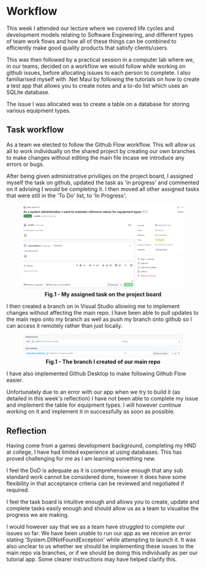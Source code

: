 # Workflow

This week I attended our lecture where we covered life cycles and development models relating to Software Engineering, and different types of team work flows and how all of these things can be combined to efficiently make good quality products that satisfy clients/users.

This was then followed by a practical session in a computer lab where we, in our teams, decided on a workflow we would follow while working on github issues, before allocating issues to each person to complete. I also familiarised myself with .Net Maui by following the tutorials on how to create a test app that allows you to create notes and a to-do list which uses an SQLite database.

The issue I was allocated was to create a table on a database for storing various equipment types.

## Task workflow

As a team we elected to follow the Github Flow workflow. This will allow us all to work individually on the shared project by creating our own branches to make changes without editing the main file incase we introduce any errors or bugs.

After being given administrative priviliges on the project board, I assigned myself the task on github, updated the task as 'in progress' and commented on it advising I would be completing it. I then moved all other assigned tasks that were still in the 'To Do' list, to 'In Progress'.

<figure>  
  <img src="https://github.com/Aidan40661224/Portfolio_Aidan/blob/main/images/TaskBoardAssigned.PNG">  
  <figcaption align = "center"><b>Fig.1 - My assigned task on the project board</b></figcaption>  
</figure>

I then created a branch on in Visual Studio allowing me to implement changes without affecting the main repo. I have been able to pull updates to the main repo onto my branch as well as push my branch onto github so I can access it remotely rather than just locally.

<figure>  
  <img src="https://github.com/Aidan40661224/Portfolio_Aidan/blob/main/images/Branch.PNG">  
  <figcaption align = "center"><b>Fig.1 - The branch I created of our main repo</b></figcaption>  
</figure>

I have also implemented Github Desktop to make following Github Flow easier.

Unfortunately due to an error with our app when we try to build it (as detailed in this week's reflection) I have not been able to complete my issue and implement the table for equipment types. I will however continue working on it and implement it in successfully as soon as possible.

## Reflection

Having come from a games development background, completing my HND at college, I have had limited experience at using databases. This has proved challenging for me as I am learning something new.

I feel the DoD is adequate as it is comprehensive enough that any sub standard work cannot be considered done, however it does have some flexibility in that acceptance criteria can be reviewed and negotiated if required. 

I feel the task board is intuitive enough and allows you to create, update and complete tasks easily enough and should allow us as a team to visualise the progress we are making. 

I would however say that we as a team have struggled to complete our issues so far. We have been unable to run our app as we receive an error stating 'System.DllNotFoundException' while attempting to launch it. It was also unclear to us whether we should be implementing these issues to the main repo via branches, or if we should be doing this individually as per our tutorial app. Some clearer instructions may have helped clarify this.
